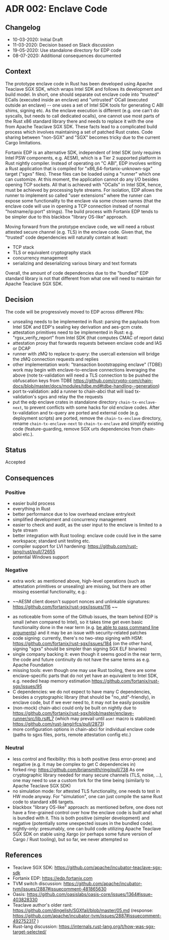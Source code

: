 # ADR 002: Enclave Code

## Changelog
* 10-03-2020: Initial Draft
* 11-03-2020: Decision based on Slack discussion
* 19-05-2020: Use standalone directory for EDP code
* 08-07-2020: Additional consequences documented

## Context
The prototype enclave code in Rust has been developed using Apache Teaclave SGX SDK, which wraps Intel SDK
and follows its development and build model. In short, one should separate out enclave code into "trusted" ECalls
(executed inside an enclave) and "untrusted" OCall (executed outside an enclave) -- one uses a set of 
Intel SDK tools for generating C ABI shims, signing etc.
As the enclave execution is different (e.g. one can't do syscalls, but needs to call dedicated ocalls),
one cannot use most parts of the Rust x86 standard library there and needs to replace it with the one from Apache Teaclave SGX SDK. These facts lead to a complicated build process which involves maintaining a set of patched Rust crates. Code sharing between "non-SGX" and "SGX" becomes tricky due to the current Cargo limitations.

Fortanix EDP is an alternative SDK, independent of Intel SDK (only requires Intel PSW components, e.g. AESM), 
which is a Tier 2 supported platform in Rust nightly compiler. Instead of operating on "C ABI", EDP involves writing a 
Rust application that is compiled for "x86_64-fortanix-unknown-sgx" target ("sgxs" files).
These files can be loaded using a "runner" which one can customize. At this moment, the application cannot do any I/O besides opening TCP sockets. All that is achieved with "OCalls" in Intel SDK, hence, must be achieved by processing byte streams.
For isolation, EDP allows the runner to implement so called "user extensions" where the runner can expose some functionality to the enclave via some chosen names (that the enclave code will use in opening a TCP connection instead of normal "hostname/ip:port" strings). The build process with Fortanix EDP tends to be simpler due to this blackbox "library OS-like" approach.

Moving forward from the prototype enclave code, we will need a robust attested secure channel (e.g. TLS) in the enclave code.
Given that, the "trusted" code dependencies will naturally contain at least:

* TCP stack
* TLS or equivalent cryptography stack
* concurrency management
* serializing and deserializing various binary and text formats

Overall, the amount of code dependencies due to the "bundled" EDP standard library is not that different from what one will need to maintain for Apache Teaclave SGX SDK. 

## Decision
The code will be progressively moved to EDP across different PRs:
* unsealing needs to be implemented in Rust: parsing the payloads from Intel SDK and EDP's sealing key derivation and aes-gcm crate.
* attestation primitives need to be implemented in Rust: e.g. "rgsx_verify_report" from Intel SDK (that computes CMAC of report data)
* attestation proxy that forwards requests between enclave code and IAS or DCAP
* runner with zMQ to replace tx-query: the usercall extension will bridge the zMQ connection requests and replies
* other implementation work: "transaction bootstrapping enclave" (TDBE) work may begin with enclave-to-enclave connections leveraging the above
(note tx-validation will need a TLS connection to be pushed the obfuscation keys from TDBE
 https://github.com/crypto-com/chain-docs/blob/master/docs/modules/tdbe.md#tdbe-handling--generation)
* port tx-validation: add a runner to chain-abci that will load tx-validation's sgxs and relay the the requests
* put the edp enclave crates in standalone directory `chain-tx-enclave-next`, to prevent conflicts with some hacks for old enclave
  codes.
  After tx-validation and tx-query are ported and external code (e.g. deployment scripts)
  are ported, remove the `chain-tx-enclave` directory, rename `chain-tx-enclave-next` to `chain-tx-enclave`
  and simplify existing code (feature-guarding, remove SGX urts dependencies from chain-abci etc.).

## Status

Accepted

## Consequences

### Positive

* easier build process
* everything in Rust
* better performance due to low overhead enclave entry/exit
* simplified development and concurrency management
* easier to check and audit, as the user input to the enclave is limited to a byte stream
* better integration with Rust tooling: enclave code could live in the same workspace; standard unit testing etc.
* compiler support for LVI hardening: https://github.com/rust-lang/rust/pull/72655
* potential Windows support

### Negative
* extra work: as mentioned above, high-level operations (such as attestation primitives or unsealing) are missing,
but there are other missing essential functionality, e.g.:
- ~~AESM client doesn't support nonces and unlinkable signatures: https://github.com/fortanix/rust-sgx/issues/116 ~~
* as noticeable from some of the Github issues, the team behind EDP is small (when compared to Intel), so 
it takes time get even basic functionality done in the near term (e.g. [be able to pass command line arguments](https://github.com/fortanix/rust-sgx/issues/136)) and it may be an issue with security-related patches
* code signing: currently, there's no two-step signing with HSM: https://github.com/fortanix/rust-sgx/issues/184 (on the other hand, signing "sgxs" should be simpler than signing SGX ELF binaries)
* single company backing it: even though it seems good in the near term, the code and future continuity do not have the same terms as e.g. Apache Foundation
* missing tools: even though one may use Rust tooling, there are some enclave-specific parts that do not yet have an equivalent to Intel SDK, e.g. needed heap memory estimation https://github.com/fortanix/rust-sgx/issues/95
* C dependencies: we do not expect to have many C dependencies, besides a cryptographic library (that should be "no_std"-friendly), in enclave code, but if we ever need to, it may not be easily possible
* (non-mock) chain-abci could only be built on nightly due to https://github.com/fortanix/rust-sgx/blob/master/enclave-runner/src/lib.rs#L7 (which may prevail until `asm!` macro is stabilized:
https://github.com/rust-lang/rfcs/pull/2873)
* more configuration options in chain-abci for individual enclave code (paths to sgxs files, ports, remote attestation config etc.)

### Neutral
* less control and flexibility: this is both positive (less error-prone) and negative (e.g. it may be complex to get C dependencies in)
* forked ring: https://github.com/briansmith/ring/pull/738 As one cryptographic library needed for many secure channels (TLS, noise, ...), one may need to use a custom fork for the time being (similarly to Apache Teaclave SGX SDK)
* no simulation mode: for attested TLS functionality, one needs to test in HW mode anyway. For "simulation", one can just compile the same Rust code to standard x86 targets.
* blackbox "library OS-like" approach: as mentioned before, one does not have a fine-grained control over how the enclave code is built and what is bundled with it. This is both positive (simpler development) and negative (potentially some unexpected issues in the bundled code).
* nightly-only: presumably, one can build code utilizing Apache Teaclave SGX SDK on stable using Xargo (or perhaps some future version of Cargo / Rust tooling), but so far, we never attempted so

## References

* Teaclave SGX SDK: https://github.com/apache/incubator-teaclave-sgx-sdk
* Fortanix EDP: https://edp.fortanix.com
* TVM switch discussion: https://github.com/apache/incubator-tvm/issues/2887#issuecomment-481865630
* Oasis: https://github.com/oasislabs/oasis-core/issues/1364#issue-403828330
* Teaclave author's older rant: https://github.com/dingelish/SGXfail/blob/master/05.md (response: https://github.com/apache/incubator-tvm/issues/2887#issuecomment-492752317 )
* Rust-lang discussion: https://internals.rust-lang.org/t/how-was-sgx-target-selected/
